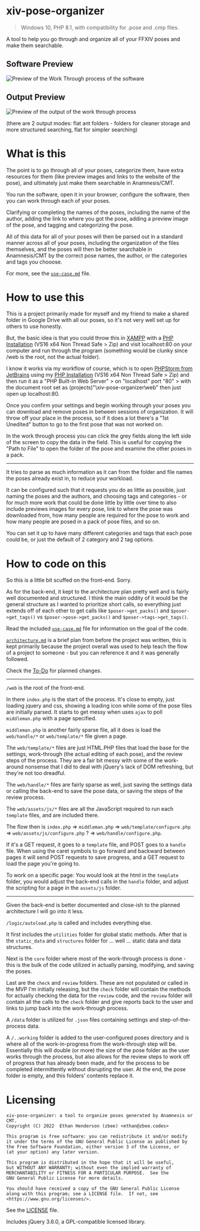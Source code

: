# xiv-pose-organizer

> Windows 10, PHP 8.1, with compatibility for .pose and
.cmp files.

A tool to help you go through and organize all of
your FFXIV poses and make them searchable.

## Software Preview
![Preview of the Work Through process of the software](preview.png)
## Output Preview
![Preview of the output of the work through process](output_preview.png)

(there are 2 output modes: flat ant folders - folders for cleaner storage and more structured searching, flat for simpler searching)


# What is this

The point is to go through all of your poses, categorize
them, have extra resources for them (like preview images
and links to the website of the pose), and ultimately
just make them searchable in Anamnesis/CMT.

You run the software, open it in your browser, configure
the software, then you can work through each of your poses.

Clarifying or completing the names of the poses, including
the name of the author, adding the link to where you got
the pose, adding a preview image of the pose, and tagging
and categorizing the pose.

All of this data for all of your poses will then be parsed
out in a standard manner across all of your poses, including
the organization of the files themselves, and the poses will
then be better searchable in Anamnesis/CMT by the correct
pose names, the author, or the categories and tags you chooose.

For more, see the [`use-case.md`](use-case.md) file.

# How to use this

This is a project primarily made for myself and my friend
to make a shared folder in Google Drive with all our poses,
so it's not very well set up for others to use honestly.

But, the basic idea is that you could throw this in
[XAMPP](https://www.apachefriends.org/index.html)
with a
[PHP Installation](https://windows.php.net/download#php-8.1)
(VS16 x64 Non Thread Safe > Zip)
and visit localhost:80 on your computer and run through
the program (something would be clunky since /web is the
root, not the actual folder).

I know it works via my workflow of course, which is to open
[PHPStorm from JetBrains](https://www.jetbrains.com/phpstorm/)
using my 
[PHP Installation](https://windows.php.net/download#php-8.1)
(VS16 x64 Non Thread Safe > Zip) and then run it as a
"PHP Built-in Web Server" > on "localhost" port "80" >
with the document root set as
(projects)"\xiv-pose-organizer\web" then just open up
localhost:80.

Once you confirm your settings and begin working through
your poses you can download and remove poses in between
sessions of organization. It will throw off your place in
the process, so if it does a lot there's a "1st Unedited"
button to go to the first pose that was not worked on.

In the work through process you can click the grey fields
along the left side of the screen to copy the data in the
field. This is useful for copying the "Path to File" to
open the folder of the pose and examine the other poses
in a pack.

---

It tries to parse as much information as it can from the folder
and file names the poses already exist in, to reduce your workload.

It can be configured such that it requests you do as little as
possible, just naming the poses and the authors, and choosing
tags and categories - or for much more work that could be done
little by little over time to also include previews images for
every pose, link to where the pose was downloaded from, how
many people are required for the pose to work and how many
people are posed in a pack of pose files, and so on.

You can set it up to have many different categories and tags that
each pose could be, or just the default of 2 category and 2 tag
options.

# How to code on this

So this is a little bit scuffed on the front-end. Sorry.

As for the back-end, it kept to the architecture plan
pretty well and is fairly well documented and structured.
I think the main oddity of it would be the general
structure as I wanted to prioritize short calls, so
everything just extends off of each other to get calls
like `$poser->get_packs()` and `$poser->get_tags()` vs
`$poser->pose->get_packs()` and `$poser->tags->get_tags()`.

Read the included [`use-case.md`](use-case.md) file for
information on the goal of the code.

[`architecture.md`](architecture.md) is a brief plan from
before the project was written, this is kept primarily
because the project overall was used to help teach the
flow of a project to someone - but you can reference it
and it was generally followed.

Check the [To-Do](todo.md) for planned changes.

---

`/web` is the root of the front-end.

In there `index.php` is the start of the process. It's
close to empty, just loading jquery and css, showing a
loading icon while some of the pose files are initially
parsed.
It starts to get messy when uses `ajax` to poll
`middleman.php` with a page specified.

`middleman.php` is another fairly sparse file, all it does
is load the `web/handle/*` or `web/template/*` file given
a page.

The `web/template/*` files are just HTML.PHP files that
load the base for the settings, work-through (the actual
editing of each pose), and the review steps of the process.
They are a fair bit messy with some of the work-around
nonsense that I did to deal with jQuery's lack of DOM
refreshing, but they're not too dreadful.

The `web/handle/*` files are fairly sparse as well, just
saving the settings data or calling the back-end to save
the pose data, or saving the steps of the review process.

The `web/assets/js/*` files are all the JavaScript required
to run each `template` files, and are included there.

The flow then is `index.php` => `middleman.php`
=> `web/template/configure.php` =>
`web/assets/js/configure.php` ? =>
`web/handle/configure.php`.

If it's a GET request, it goes
to a `template` file, and POST goes to a `handle` file.
When using the caret symbols to go forward and backward
between pages it will send POST requests to save progress,
and a GET request to load the page you're going to.

To work on a specific page:
You would look at the html in the `template` folder,
you would adjust the back-end calls in the `handle` folder,
and adjust the scripting for a page in the `assets/js`
folder.

---

Given the back-end is better documented and close-ish to
the planned architecture I will go into it less.

`/logic/autoload.php` is called and includes everything else.

It first includes the `utilities` folder for global static
methods. After that is the `static_data` and `structures`
folder for ... well ... static data and data structures.

Next is the `core` folder where most of the work-through
process is done - this is the bulk of the code utilized in
actually parsing, modifying, and saving the poses.

Last are the `check` and `review` folders. These are not
populated or called in the MVP I'm initially releasing,
but the `check` folder will contain the methods for 
actually checking the data for the `review` code, and
the `review` folder will contain all the calls to the
`check` folder and give reports back to the user and
links to jump back into the work-through process.

A `/data` folder is utilized for `.json` files containing
settings and step-of-the-process data.

A `/..working` folder is added to the user-configured
poses directory and is where all of the work-in-progress
from the work-through step will be.
Essentially this will double (or more) the size of the
pose folder as the user works through the process, but
also allows for the review steps to work off of progress
that has already been made, and for the process to be
completed intermittently without disrupting the user.
At the end, the pose folder is empty, and this folders'
contents replace it.

# Licensing
    xiv-pose-organizer: a tool to organize poses generated by Anamnesis or CMT.
    Copyright (C) 2022  Ethan Henderson (zbee) <ethan@zbee.codes>

    This program is free software: you can redistribute it and/or modify
    it under the terms of the GNU General Public License as published by
    the Free Software Foundation, either version 3 of the License, or
    (at your option) any later version.

    This program is distributed in the hope that it will be useful,
    but WITHOUT ANY WARRANTY; without even the implied warranty of
    MERCHANTABILITY or FITNESS FOR A PARTICULAR PURPOSE.  See the
    GNU General Public License for more details.

    You should have received a copy of the GNU General Public License
    along with this program; see a LICENSE file.  If not, see
    <https://www.gnu.org/licenses/>.

See the [LICENSE](LICENSE) file.

Includes jQuery 3.6.0, a GPL-compatible licensed library.
